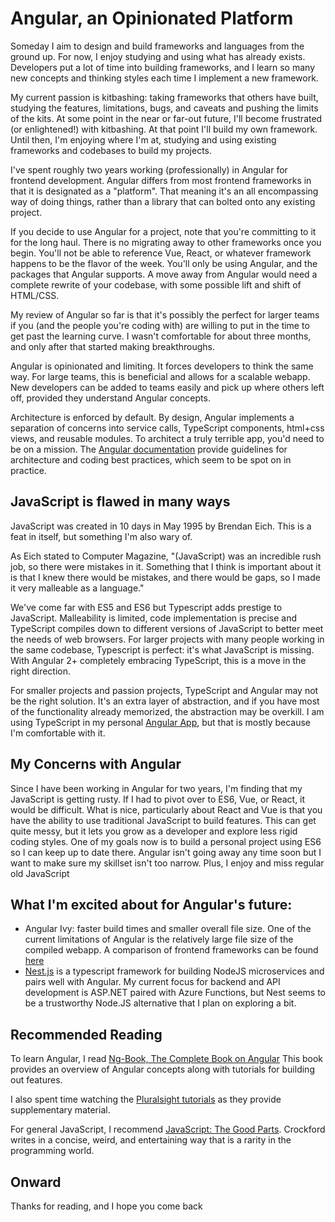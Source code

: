 # Angular, an Opinionated Platform
Someday I aim to design and build frameworks and languages from the ground up. For now, I enjoy studying and using what has already exists. Developers put a lot of time into building frameworks, and I learn so many new concepts and thinking styles each time I implement a new framework.

My current passion is kitbashing: taking frameworks that others have built, studying the features, limitations, bugs, and caveats and pushing the limits of the kits. At some point in the near or far-out future, I'll become frustrated (or enlightened!) with kitbashing. At that point I'll build my own framework. Until then, I'm enjoying where I'm at, studying and using existing frameworks and codebases to build my projects.

I've spent roughly two years working (professionally) in Angular for frontend development. Angular differs from most frontend frameworks in that it is designated as a "platform". That meaning it's an all encompassing way of doing things, rather than a library that can bolted onto any existing project.

If you decide to use Angular for a project, note that you're committing to it for the long haul. There is no migrating away to other frameworks once you begin. You'll not be able to reference Vue, React, or whatever framework happens to be the flavor of the week. You'll only be using Angular, and the packages that Angular supports. A move away from Angular would need a complete rewrite of your codebase, with some possible lift and shift of HTML/CSS.

My review of Angular so far is that it's possibly the perfect for larger teams if you (and the people you're coding with) are willing to put in the time to get past the learning curve. I wasn't comfortable for about three months, and only after that started making breakthroughs.

Angular is opinionated and limiting. It forces developers to think the same way. For large teams, this is beneficial and allows for a scalable webapp. New developers can be added to teams easily and pick up where others left off, provided they understand Angular concepts.

Architecture is enforced by default. By design, Angular implements a separation of concerns into service calls, TypeScript components, html+css views, and reusable modules. To architect a truly terrible app, you'd need to be on a mission. The [Angular documentation](https://angular.io/docs) provide guidelines for architecture and coding best practices, which seem to be spot on in practice.

## JavaScript is flawed in many ways
JavaScript was created in 10 days in May 1995 by Brendan Eich. This is a feat in itself, but something I'm also wary of.

As Eich stated to Computer Magazine, "(JavaScript) was an incredible rush job, so there were mistakes in it. Something that I think is important about it is that I knew there would be mistakes, and there would be gaps, so I made it very malleable as a language."

We've come far with ES5 and ES6 but Typescript adds prestige to JavaScript. Malleability is limited, code implementation is precise and TypeScript compiles down to different versions of JavaScript to better meet the needs of web browsers. For larger projects with many people working in the same codebase, Typescript is perfect: it's what JavaScript is missing. With Angular 2+ completely embracing TypeScript, this is a move in the right direction.

For smaller projects and passion projects, TypeScript and Angular may not be the right solution. It's an extra layer of abstraction, and if you have most of the functionality already memorized, the abstraction may be overkill. I am using TypeScript in my personal [Angular App](uonai.space), but that is mostly because I'm comfortable with it.

## My Concerns with Angular
Since I have been working in Angular for two years, I'm finding that my JavaScript is getting rusty. If I had to pivot over to ES6, Vue, or React, it would be difficult. What is nice, particularly about React and Vue is that you have the ability to use traditional JavaScript to build features. This can get quite messy, but it lets you grow as a developer and explore less rigid coding styles. One of my goals now is to build a personal project using ES6 so I can keep up to date there. Angular isn't going away any time soon but I want to make sure my skillset isn't too narrow. Plus, I enjoy and miss regular old JavaScript

## What I'm excited about for Angular's future:
* Angular Ivy: faster build times and smaller overall file size. One of the current limitations of Angular is the relatively large file size of the compiled webapp. A comparison of frontend frameworks can be found [here](https://www.freecodecamp.org/news/a-real-world-comparison-of-front-end-frameworks-with-benchmarks-2018-update-e5760fb4a962/)
* [Nest.js](https://nestjs.com) is a typescript framework for building NodeJS microservices and pairs well with Angular. My current focus for backend and API development is ASP.NET paired with Azure Functions, but Nest seems to be a trustworthy Node.JS alternative that I plan on exploring a bit.

## Recommended Reading
To learn Angular, I read [Ng-Book, The Complete Book on Angular](https://www.ng-book.com/2/)
This book provides an overview of Angular concepts along with tutorials for building out features.

I also spent time watching the [Pluralsight tutorials](https://www.pluralsight.com/courses/angular-fundamentals) as they provide supplementary material.

For general JavaScript, I recommend [JavaScript: The Good Parts](https://www.amazon.com/dp/0596517742/ref=cm_sw_r_cp_apa_i_xEO9CbND6C5MT). Crockford writes in a concise, weird, and entertaining way that is a rarity in the programming world.

## Onward
Thanks for reading, and I hope you come back

